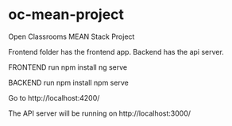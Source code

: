 # oc-mean-project

Open Classrooms MEAN Stack Project

Frontend folder has the frontend app.
Backend has the api server.


FRONTEND
	run 
		npm install
		ng serve 	


BACKEND 
	run
		npm install
		npm serve

		
Go to http://localhost:4200/ 

The API server will be running on http://localhost:3000/
